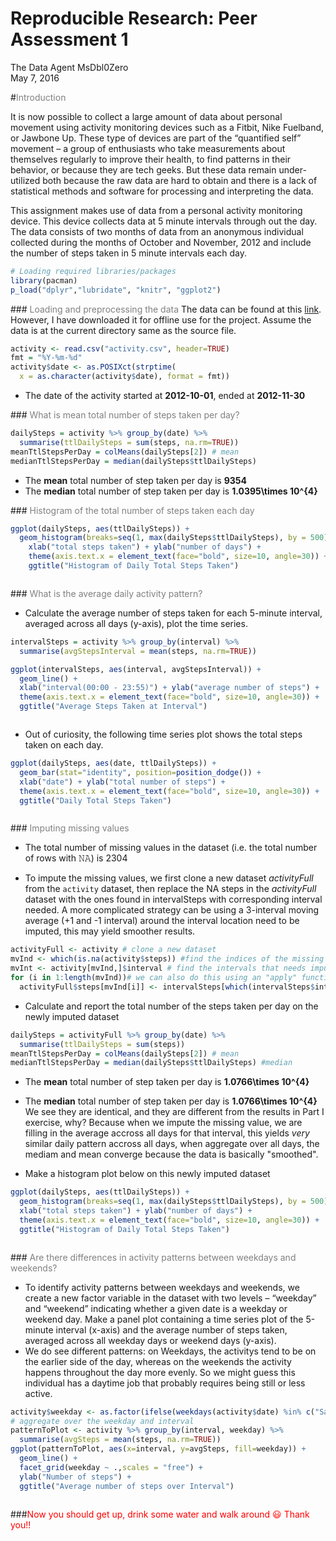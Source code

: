 # Reproducible Research: Peer Assessment 1
The Data Agent MsDbl0Zero  
May 7, 2016  


#<span style="color:#808080">Introduction</span>
  
  It is now possible to collect a large amount of data about personal movement using activity monitoring devices such as a Fitbit, Nike Fuelband, or Jawbone Up. These type of devices are part of the “quantified self” movement – a group of enthusiasts who take measurements about themselves regularly to improve their health, to find patterns in their behavior, or because they are tech geeks. But these data remain under-utilized both because the raw data are hard to obtain and there is a lack of statistical methods and software for processing and interpreting the data.

  This assignment makes use of data from a personal activity monitoring device. This device collects data at 5 minute intervals through out the day. The data consists of two months of data from an anonymous individual collected during the months of October and November, 2012 and include the number of steps taken in 5 minute intervals each day.



```r
# Loading required libraries/packages
library(pacman)
p_load("dplyr","lubridate", "knitr", "ggplot2")
```

###<span style="color:#808080"> Loading and preprocessing the data</span>
The data can be found at this [link](https://d396qusza40orc.cloudfront.net/repdata%2Fdata%2Factivity.zip).
However, I have downloaded it for offline use for the project. Assume the data is at the current directory same as the source file.


```r
activity <- read.csv("activity.csv", header=TRUE)
fmt = "%Y-%m-%d"
activity$date <- as.POSIXct(strptime(
  x = as.character(activity$date), format = fmt))
```

- The date of the activity started at **2012-10-01**, ended at **2012-11-30**

###<span style="color:#808080"> What is mean total number of steps taken per day?</span>

```r
dailySteps = activity %>% group_by(date) %>%
  summarise(ttlDailySteps = sum(steps, na.rm=TRUE))
meanTtlStepsPerDay = colMeans(dailySteps[2]) # mean 
medianTtlStepsPerDay = median(dailySteps$ttlDailySteps)
```

- The __mean__ total number of step taken per day is **9354**
- The __median__ total number of step taken per day is **1.0395\times 10^{4}**

###<span style="color:#808080"> Histogram of the total number of steps taken each day</span>


```r
ggplot(dailySteps, aes(ttlDailySteps)) + 
  geom_histogram(breaks=seq(1, max(dailySteps$ttlDailySteps), by = 500),col="red",fill="blue", alpha = .2) +
    xlab("total steps taken") + ylab("number of days") +
    theme(axis.text.x = element_text(face="bold", size=10, angle=30)) + 
    ggtitle("Histogram of Daily Total Steps Taken")
```

<img src="PA1_template_files/figure-html/unnamed-chunk-4-1.png" title="" alt="" style="display: block; margin: auto;" />

###<span style="color:#808080"> What is the average daily activity pattern?</span>

- Calculate the average number of steps taken for each 5-minute interval, averaged across all days (y-axis), plot the time series. 


```r
intervalSteps = activity %>% group_by(interval) %>%
  summarise(avgStepsInterval = mean(steps, na.rm=TRUE))

ggplot(intervalSteps, aes(interval, avgStepsInterval)) + 
  geom_line() +
  xlab("interval(00:00 - 23:55)") + ylab("average number of steps") +
  theme(axis.text.x = element_text(face="bold", size=10, angle=30)) + 
  ggtitle("Average Steps Taken at Interval")
```

<img src="PA1_template_files/figure-html/unnamed-chunk-5-1.png" title="" alt="" style="display: block; margin: auto;" />

- Out of curiosity, the following time series plot shows the total steps taken on each day. 


```r
ggplot(dailySteps, aes(date, ttlDailySteps)) + 
  geom_bar(stat="identity", position=position_dodge()) +
  xlab("date") + ylab("total number of steps") +
  theme(axis.text.x = element_text(face="bold", size=10, angle=30)) + 
  ggtitle("Daily Total Steps Taken")
```

<img src="PA1_template_files/figure-html/unnamed-chunk-6-1.png" title="" alt="" style="display: block; margin: auto;" />

###<span style="color:#808080"> Imputing missing values</span>

- The total number of missing values in the dataset (i.e. the total number of rows with 𝙽𝙰) is 2304

- To impute the missing values, we first clone a new dataset *activityFull* from the `activity` dataset, then replace the NA steps in the *activityFull* dataset with the ones found in intervalSteps with corresponding interval needed. A more complicated strategy can be using a 3-interval moving average (+1 and -1 interval) around the interval location need to be imputed, this may yield smoother results.


```r
activityFull <- activity # clone a new dataset
mvInd <- which(is.na(activity$steps)) #find the indices of the missing values
mvInt <- activity[mvInd,]$interval # find the intervals that needs imputed values for steps
for (i in 1:length(mvInd))# we can also do this using an "apply" function without using the for loop
  activityFull$steps[mvInd[i]] <- intervalSteps[which(intervalSteps$interval==mvInt[i]),2][[1]]
```

- Calculate and report the total number of the steps taken per day on the newly imputed dataset 

```r
dailySteps = activityFull %>% group_by(date) %>%
  summarise(ttlDailySteps = sum(steps))
meanTtlStepsPerDay = colMeans(dailySteps[2]) # mean 
medianTtlStepsPerDay = median(dailySteps$ttlDailySteps) #median
```

- The __mean__ total number of step taken per day is **1.0766\times 10^{4}**
- The __median__ total number of step taken per day is **1.0766\times 10^{4}**
We see they are identical, and they are different from the results in Part I exercise, why? Because when we impute the missing value, we are filling in the average accross all days for that interval, this yields *very* similar daily pattern accross all days, when aggregate over all days, the mediam and mean converge because the data is basically "smoothed". 

- Make a histogram plot below on this newly imputed dataset


```r
ggplot(dailySteps, aes(ttlDailySteps)) + 
  geom_histogram(breaks=seq(1, max(dailySteps$ttlDailySteps), by = 500),col="red",fill="blue", alpha = .2) +
  xlab("total steps taken") + ylab("number of days") +
  theme(axis.text.x = element_text(face="bold", size=10, angle=30)) + 
  ggtitle("Histogram of Daily Total Steps Taken")
```

<img src="PA1_template_files/figure-html/unnamed-chunk-9-1.png" title="" alt="" style="display: block; margin: auto;" />

###<span style="color:#808080"> Are there differences in activity patterns between weekdays and weekends?</span>

- To identify activity patterns between weekdays and weekends, we create a new factor variable in the dataset with two levels – “weekday” and “weekend” indicating whether a given date is a weekday or weekend day. Make a panel plot containing a time series plot of the 5-minute interval (x-axis) and the average number of steps taken, averaged across all weekday days or weekend days (y-axis). 
- We do see different patterns: on Weekdays, the activitys tend to be on the earlier side of the day, whereas on the weekends the activity happens throughout the day more evenly. So we might guess this individual has a daytime job that probably requires being still or less active.


```r
activity$weekday <- as.factor(ifelse(weekdays(activity$date) %in% c("Saturday", "Sunday"), "weekend", "weekday"))
# aggregate over the weekday and interval
patternToPlot <- activity %>% group_by(interval, weekday) %>%
  summarise(avgSteps = mean(steps, na.rm=TRUE))
ggplot(patternToPlot, aes(x=interval, y=avgSteps, fill=weekday)) +
  geom_line() +
  facet_grid(weekday ~ .,scales = "free") + 
  ylab("Number of steps") +
  ggtitle("Average number of steps over Interval")
```

<img src="PA1_template_files/figure-html/unnamed-chunk-10-1.png" title="" alt="" style="display: block; margin: auto;" />


###<span style="color:red">Now you should get up, drink some water and walk around &#x1f603; Thank you!! </span>


